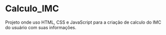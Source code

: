 # Calculo_IMC 
Projeto onde uso HTML, CSS e JavaScript para a criação de calculo do IMC do usuário com suas informações.
